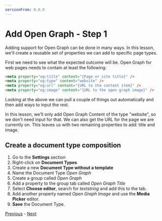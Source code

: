 ```yaml
---
versionFrom: 8.0.0
---
```


# Add Open Graph - Step 1

Adding support for Open Graph can be done in many ways. In this lesson, we'll create a reusable set of properties we can add to specific page types.

First we need to see what the expected outcome will be. Open Graph for web pages needs to contain at least the following:

```html
<meta property="og:title" content="{Page or site title}" />
<meta property="og:type" content="website" />
<meta property="og:url" content="{URL to the content item}" />
<meta property="og:image" content="{URL to the open graph image}" />
```

Looking at the above we can pull a couple of things out automatically and then add ways to input the rest.

In this lesson, we'll only add Open Graph Content of the type "website", so we don't need input for that. We can also get the URL for the page we are currently on. This leaves us with two remaining properties to add: title and image.

## Create a document type composition

1. Go to the **Settings** section
2. Right-click on **Document Types**
3. Create a new **Document Type without a template**
4. Name the Document Type *Open Graph*
5. Create a group called *Open Graph*
6. Add a property to the group tab called *Open Graph Title*
7. Select **Choose editor**, search for *textstring* and add this to the tab.
8. Add another property named *Open Graph Image* and use the **Media Picker** editor.
9. **Save** the Document Type.

[Previous](index.md) - [Next](step-2.md)

